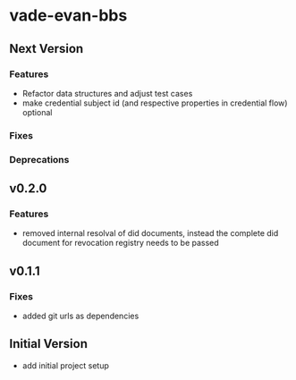 # vade-evan-bbs

## Next Version

### Features

- Refactor data structures and adjust test cases
- make credential subject id (and respective properties in credential flow) optional

### Fixes

### Deprecations

## v0.2.0

### Features

- removed internal resolval of did documents, instead the complete did document for revocation registry needs to be passed

## v0.1.1

### Fixes

- added git urls as dependencies

## Initial Version

- add initial project setup
